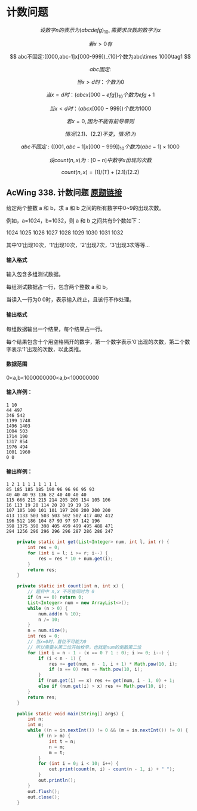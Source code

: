 # 计数问题

$$
设数字n的表示为(abcdefg)_{10},需要求次数的数字为x
$$

$$
若x>0有
$$

$$
abc不固定:([000,abc-1]x[000-999])_{10}个数为abc\times 1000\tag1
$$

$$
abc固定:
$$

$$
当x>d时：个数为0
$$

$$
当x=d时：(abcx[000-efg])_{10}个数为efg+1\tag{2.1}
$$

$$
当x<d时：(abcx[000-999])个数为1000\tag{2.2}
$$

$$
若x=0,因为不能有前导零则
$$

$$
情况(2.1)、(2.2)不变，情况1为
$$

$$
abc不固定:([001,abc-1]x[000-999])_{10}个数为(abc-1)\times 1000\tag{1'}
$$

$$
设count(n,x)为:[0-n]中数字x出现的次数
$$

$$
count(n,x)=(1)/(1')+(2.1)/(2.2)
$$

## AcWing 338. 计数问题   [原题链接](https://www.acwing.com/problem/content/340/)

给定两个整数 a 和 b，求 a 和 b 之间的所有数字中0~9的出现次数。

例如，a=1024，b=1032，则 a 和 b 之间共有9个数如下：

1024 1025 1026 1027 1028 1029 1030 1031 1032

其中‘0’出现10次，‘1’出现10次，‘2’出现7次，‘3’出现3次等等…

#### 输入格式

输入包含多组测试数据。

每组测试数据占一行，包含两个整数 a 和 b。

当读入一行为0 0时，表示输入终止，且该行不作处理。

#### 输出格式

每组数据输出一个结果，每个结果占一行。

每个结果包含十个用空格隔开的数字，第一个数字表示‘0’出现的次数，第二个数字表示‘1’出现的次数，以此类推。

#### 数据范围

0<a,b<1000000000<a,b<100000000

#### 输入样例：

```
1 10
44 497
346 542
1199 1748
1496 1403
1004 503
1714 190
1317 854
1976 494
1001 1960
0 0
```

#### 输出样例：

```
1 2 1 1 1 1 1 1 1 1
85 185 185 185 190 96 96 96 95 93
40 40 40 93 136 82 40 40 40 40
115 666 215 215 214 205 205 154 105 106
16 113 19 20 114 20 20 19 19 16
107 105 100 101 101 197 200 200 200 200
413 1133 503 503 503 502 502 417 402 412
196 512 186 104 87 93 97 97 142 196
398 1375 398 398 405 499 499 495 488 471
294 1256 296 296 296 296 287 286 286 247
```

```java
    private static int get(List<Integer> num, int l, int r) {
        int res = 0;
        for (int i = l; i >= r; i--) {
            res = res * 10 + num.get(i);
        }
        return res;
    }

    private static int count(int n, int x) {
        // 题目中 n,x 不可能同时为 0
        if (n == 0) return 0;
        List<Integer> num = new ArrayList<>();
        while (n > 0) {
            num.add(n % 10);
            n /= 10;
        }
        n = num.size();
        int res = 0;
        // 当x=0时，首位不可能为0
        // 所以需要从第二位开始枚举，也就是num的倒数第二位
        for (int i = n - 1 - (x == 0 ? 1 : 0); i >= 0; i--) {
            if (i < n - 1) {
                res += get(num, n - 1, i + 1) * Math.pow(10, i);
                if (x == 0) res -= Math.pow(10, i);
            }
            if (num.get(i) == x) res += get(num, i - 1, 0) + 1;
            else if (num.get(i) > x) res += Math.pow(10, i);
        }
        return res;
    }

    public static void main(String[] args) {
        int n;
        int m;
        while ((n = in.nextInt()) != 0 && (m = in.nextInt()) != 0) {
            if (n > m) {
                int t = n;
                n = m;
                m = t;
            }
            for (int i = 0; i < 10; i++) {
                out.print(count(m, i) - count(n - 1, i) + " ");
            }
            out.println();
        }
        out.flush();
        out.close();
    }
```

